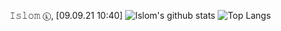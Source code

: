 𝙸𝚜𝚕𝚘𝚖 ⓚ, [09.09.21 10:40]
![Islom's github stats](https://github-readme-stats.vercel.app/api?username=islom-karimov&count_private=true&bg_color=30,e96443,904e95&title_color=fff&text_color=fff)
![Top Langs](https://github-readme-stats.vercel.app/api/top-langs/?username=islom-karimov&theme=algolia&layout=compact&langs_count=10&hide=Jupyter%20Notebook&bg_color=30,e96443,904e95&title_color=fff&text_color=fff)
